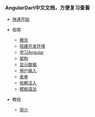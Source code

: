 ### AngularDart中文文档，方便复习查看

* [快速开始](快速开始.md)
* 指南
    * [概览](指南/概览.md)
    * [搭建开发环境](指南/搭建开发环境.md)
    * [学习Angular](指南/学习Angular.md)
    * [架构](指南/架构.md)
    * [显示数据](指南/显示数据.md)
    * [用户输入](指南/用户输入.md)
    * [表单](指南/表单.md)
    * [依赖注入](指南/依赖注入.md)
    * [模板语法](指南/模板语法.md)

* 教程
    * [简介](简介.md)